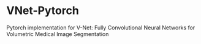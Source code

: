 # VNet-Pytorch
Pytorch implementation for V-Net: Fully Convolutional Neural Networks for  Volumetric Medical Image Segmentation
